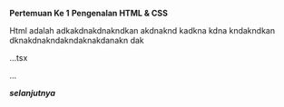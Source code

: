 **Pertemuan Ke 1**
**Pengenalan HTML & CSS**

Html adalah adkakdnakdnakndkan akdnaknd kadkna kdna kndakndkan dknakdnakndakndaknakdanakn dak

...tsx
<!DOCTYPE html>
<html lang="en">
<head>
    <meta charset="UTF-8">
    <meta http-equiv="X-UA-Compatible" content="IE=edge">
    <meta name="viewport" content="width=device-width, initial-scale=1.0">
    <title>Document</title>
</head>
<body>
    
</body>
</html>
...

***selanjutnya***